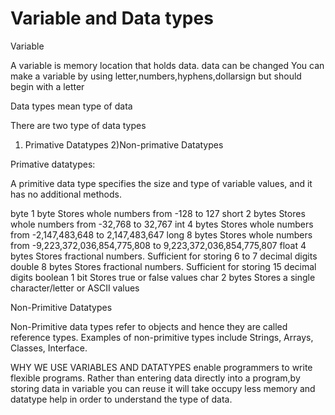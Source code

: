# Variable and Data types
Variable

A variable is memory location that holds data. data can be changed
You can make a variable by using letter,numbers,hyphens,dollarsign but should begin with a letter  

Data types mean type of data 


There are two type of data types

1) Primative Datatypes
2)Non-primative Datatypes

Primative datatypes:

A primitive data type specifies the size and type of variable values, and it has no additional methods.

byte	 1 byte		    Stores whole numbers from -128 to 127
short	 2 bytes		Stores whole numbers from -32,768 to 32,767
int		 4 bytes		Stores whole numbers from -2,147,483,648 to 2,147,483,647
long	 8 bytes		Stores whole numbers from -9,223,372,036,854,775,808 to 9,223,372,036,854,775,807
float	 4 bytes		Stores fractional numbers. Sufficient for storing 6 to 7 decimal digits
double	 8 bytes		Stores fractional numbers. Sufficient for storing 15 decimal digits
boolean	 1 bit		    Stores true or false values
char	 2 bytes			Stores a single character/letter or ASCII values



Non-Primitive Datatypes


Non-Primitive data types refer to objects and hence they are called reference types. 
Examples of non-primitive types include Strings, Arrays, Classes, Interface.



WHY WE USE VARIABLES AND DATATYPES
 enable programmers to write flexible programs. Rather than entering data directly into a program,by storing data in variable you can reuse  it will take occupy less memory and datatype help in order to understand the type of data.


